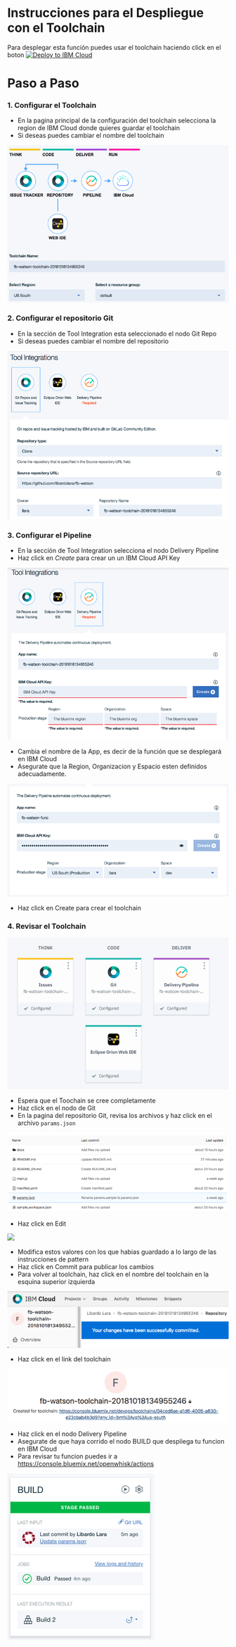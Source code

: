 # Instrucciones para el Despliegue con el Toolchain

Para desplegar esta función puedes usar el toolchain haciendo click en el boton [![Deploy to IBM Cloud](https://bluemix.net/deploy/button.png)](https://console.bluemix.net/devops/setup/deploy/?repository=https%3A//github.com/libardolara/fb-watson-toolchain)

# Paso a Paso

### 1. Configurar el Toolchain

* En la pagina principal de la configuración del toolchain selecciona la region de IBM Cloud donde quieres guardar el toolchain
* Si deseas puedes cambiar el nombre del toolchain

![](docs/tc_initial_setup.png)

### 2. Configurar el repositorio Git

* En la sección de Tool Integration esta seleccionado el nodo Git Repo
* Si deseas puedes cambiar el nombre del repositorio

![](docs/tc_git.png)

### 3. Configurar el Pipeline

* En la sección de Tool Integration selecciona el nodo Delivery Pipeline
* Haz click en *Create* para crear un un IBM Cloud API Key

![](docs/tc_pipeline_init.png)

* Cambia el nombre de la App, es decir de la función que se desplegará en IBM Cloud
* Asegurate que la Region, Organizacion y Espacio esten definidos adecuadamente.

![](docs/tc_pipeline.png)

* Haz click en Create para crear el toolchain

### 4. Revisar el Toolchain

![](docs/tc_toolchain.png)

* Espera que el Toochain se cree completamente
* Haz click en el nodo de Git
* En la pagina del repositorio Git, revisa los archivos y haz click en el archivo `params.json`

![](docs/tc_git_files.png)

* Haz click en Edit

![](docs/tc_git_params.png)

* Modifica estos valores con los que habias guardado a lo largo de las instrucciones de pattern
* Haz click en Commit para publicar los cambios
* Para volver al toolchain, haz click en el nombre del toolchain en la esquina superior izquierda

![](docs/tc_git_button.png)

* Haz click en el link del toolchain

![](docs/tc_git_toolchain.png)

* Haz click en el nodo Delivery Pipeline
* Asegurate de que haya corrido el nodo BUILD que despliega tu funcion en IBM Cloud
* Para revisar tu funcion puedes ir a https://console.bluemix.net/openwhisk/actions

![](docs/tc_pipeline_run.png)
